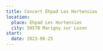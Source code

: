```yaml
---
title: Concert Ehpad Les Hortensias
location:
  place: Ehpad Les Hortensias
  city: 50570 Marigny sur Lozon
start:
  date: 2023-06-25
---
```

